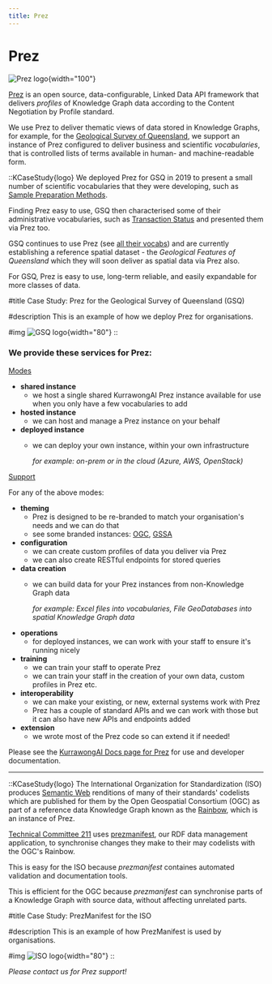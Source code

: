 ```yaml
---
title: Prez
---
```

# Prez

![Prez logo](/img/logo-prez.png){width="100"}

[Prez](https://github.com/rdflib/prez/) is an open source, data-configurable, Linked Data API framework that delivers _profiles_ of Knowledge Graph data according to the Content Negotiation by Profile standard.

We use Prez to deliver thematic views of data stored in Knowledge Graphs, for example, for the [Geological Survey of Queensland](https://www.business.qld.gov.au/industries/mining-energy-water/resources/geoscience-information/gsq), we support an instance of Prez configured to deliver business and scientific _vocabularies_, that is controlled lists of terms available in human- and machine-readable form.

::KCaseStudy{logo}
We deployed Prez for GSQ in 2019 to present a small number of scientific vocabularies that they were developing, such as [Sample Preparation Methods](http://linked.data.gov.au/def/sample-preparation-methods).

Finding Prez easy to use, GSQ then characterised some of their administrative vocabularies, such as [Transaction Status](https://vocabs.gsq.digital/object?uri=http://linked.data.gov.au/def/transaction-status) and presented them via Prez too.

GSQ continues to use Prez (see [all their vocabs](https://vocabs.gsq.digital/vocabulary/)) and are currently establishing a reference spatial dataset - the _Geological Features of Queensland_ which they will soon deliver as spatial data via Prez also.

For GSQ, Prez is easy to use, long-term reliable, and easily expandable for more classes of data.

#title
Case Study: Prez for the Geological Survey of Queensland (GSQ)

#description
This is an example of how we deploy Prez for organisations.

#img
![GSQ logo](/img/logo-gsq.jpg){width="80"}
::

### We provide these services for Prez:

<ins>Modes</ins>

- **shared instance**
  - we host a single shared KurrawongAI Prez instance available for use when you only have a few vocabularies to add
- **hosted instance**
  - we can host and manage a Prez instance on your behalf
- **deployed instance**
  - we can deploy your own instance, within your own infrastructure
    
    _for example: on-prem or in the cloud (Azure, AWS, OpenStack)_

<ins>Support</ins>

For any of the above modes:

- **theming**
  - Prez is designed to be re-branded to match your organisation's needs and we can do that
  - see some branded instances: [OGC](http://defs.opengis.net/vocprez/vocab/), [GSSA](https://gssa-prez-linux-web-app.azurewebsites.net/vocab)
- **configuration**
  - we can create custom profiles of data you deliver via Prez
  - we can also create RESTful endpoints for stored queries
- **data creation**
  - we can build data for your Prez instances from non-Knowledge Graph data

    _for example: Excel files into vocabularies, File GeoDatabases into spatial Knowledge Graph data_
- **operations**
  - for deployed instances, we can work with your staff to ensure it's running nicely
- **training**
  - we can train your staff to operate Prez
  - we can train your staff in the creation of your own data, custom profiles in Prez etc.
- **interoperability**
  - we can make your existing, or new, external systems work with Prez
  - Prez has a couple of standard APIs and we can work with those but it can also have new APIs and endpoints added
- **extension**
  - we wrote most of the Prez code so can extend it if needed!

Please see the [KurrawongAI Docs page for Prez](https://docs.kurrawong.ai/products/prez/) for use and developer documentation.

---

::KCaseStudy{logo}
The International Organization for Standardization (ISO) produces [Semantic Web](https://en.wikipedia.org/wiki/Semantic_Web) renditions of many of their standards' codelists which are published for them by the Open Geospatial Consortium (OGC) as part of a reference data Knowledge Graph known as the [Rainbow](https://defs.opengis.net/prez), which is an instance of Prez.

[Technical Committee 211](https://www.iso.org/committee/54904.html) uses [prezmanifest](https://tools.kurrawong.ai/cmd/prezmanifest), our RDF data management application, to synchronise changes they make to their may codelists with the OGC's Rainbow.

This is easy for the ISO because _prezmanifest_ containes automated validation and documentation tools.

This is efficient for the OGC because _prezmanifest_ can synchronise parts of a Knowledge Graph with source data, without affecting unrelated parts.

#title
Case Study: PrezManifest for the ISO

#description
This is an example of how PrezManifest is used by organisations.

#img
![ISO logo](/img/logo-iso.png){width="80"}
::

_Please contact us for Prez support!_